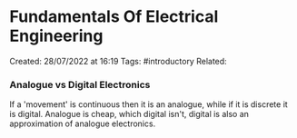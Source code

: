 # Fundamentals Of Electrical Engineering
Created: 28/07/2022 at 16:19
Tags:  #introductory 
Related:

### Analogue vs Digital Electronics
If a 'movement' is continuous then it is an analogue, while if it is discrete it is digital. Analogue is cheap, which digital isn't, digital is also an approximation of analogue electronics.